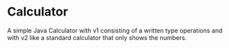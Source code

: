 # Calculator 
A simple Java Calculator with v1 consisting of a written type operations and with v2 like a standard calculator that only shows the numbers.

